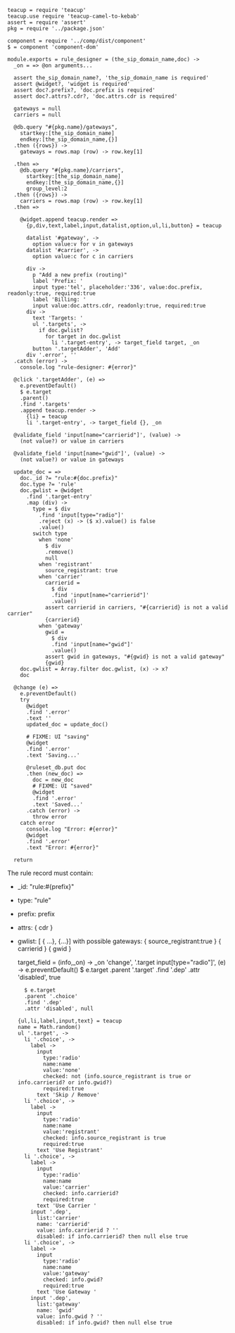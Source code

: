     teacup = require 'teacup'
    teacup.use require 'teacup-camel-to-kebab'
    assert = require 'assert'
    pkg = require '../package.json'

    component = require '../comp/dist/component'
    $ = component 'component-dom'

    module.exports = rule_designer = (the_sip_domain_name,doc) ->
      _on = => @on arguments...

      assert the_sip_domain_name?, 'the_sip_domain_name is required'
      assert @widget?, 'widget is required'
      assert doc?.prefix?, 'doc.prefix is required'
      assert doc?.attrs?.cdr?, 'doc.attrs.cdr is required'

      gateways = null
      carriers = null

      @db.query "#{pkg.name}/gateways",
        startkey:[the_sip_domain_name]
        endkey:[the_sip_domain_name,{}]
      .then ({rows}) ->
        gateways = rows.map (row) -> row.key[1]

      .then =>
        @db.query "#{pkg.name}/carriers",
          startkey:[the_sip_domain_name]
          endkey:[the_sip_domain_name,{}]
          group_level:2
      .then ({rows}) ->
        carriers = rows.map (row) -> row.key[1]
      .then =>

        @widget.append teacup.render =>
          {p,div,text,label,input,datalist,option,ul,li,button} = teacup

          datalist '#gateway', ->
            option value:v for v in gateways
          datalist '#carrier', ->
            option value:c for c in carriers

          div ->
            p "Add a new prefix (routing)"
            label 'Prefix: '
            input type:'tel', placeholder:'336', value:doc.prefix, readonly:true, required:true
            label 'Billing: '
            input value:doc.attrs.cdr, readonly:true, required:true
          div ->
            text 'Targets: '
            ul '.targets', ->
              if doc.gwlist?
                for target in doc.gwlist
                  li '.target-entry', -> target_field target, _on
            button '.targetAdder', 'Add'
          div '.error', ''
      .catch (error) ->
        console.log "rule-designer: #{error}"

      @click '.targetAdder', (e) =>
        e.preventDefault()
        $ e.target
        .parent()
        .find '.targets'
        .append teacup.render ->
          {li} = teacup
          li '.target-entry', -> target_field {}, _on

      @validate_field 'input[name="carrierid"]', (value) ->
        (not value?) or value in carriers

      @validate_field 'input[name="gwid"]', (value) ->
        (not value?) or value in gateways

      update_doc = =>
        doc._id ?= "rule:#{doc.prefix}"
        doc.type ?= 'rule'
        doc.gwlist = @widget
          .find '.target-entry'
          .map (div) ->
            type = $ div
              .find 'input[type="radio"]'
              .reject (x) -> ($ x).value() is false
              .value()
            switch type
              when 'none'
                $ div
                .remove()
                null
              when 'registrant'
                source_registrant: true
              when 'carrier'
                carrierid =
                  $ div
                  .find 'input[name="carrierid"]'
                  .value()
                assert carrierid in carriers, "#{carrierid} is not a valid carrier"
                {carrierid}
              when 'gateway'
                gwid =
                  $ div
                  .find 'input[name="gwid"]'
                  .value()
                assert gwid in gateways, "#{gwid} is not a valid gateway"
                {gwid}
        doc.gwlist = Array.filter doc.gwlist, (x) -> x?
        doc

      @change (e) =>
        e.preventDefault()
        try
          @widget
          .find '.error'
          .text ''
          updated_doc = update_doc()

          # FIXME: UI "saving"
          @widget
          .find '.error'
          .text 'Saving...'

          @ruleset_db.put doc
          .then (new_doc) =>
            doc = new_doc
            # FIXME: UI "saved"
            @widget
            .find '.error'
            .text 'Saved...'
          .catch (error) ->
            throw error
        catch error
          console.log "Error: #{error}"
          @widget
          .find '.error'
          .text "Error: #{error}"

      return

The rule record must contain:
- _id: "rule:#{prefix}"
- type: "rule"
- prefix: prefix
- attrs: { cdr }
- gwlist: [ { ...}, {...}]
with possible gateways:
{ source_registrant:true }
{ carrierid }
{ gwid }

    target_field = (info,_on) ->
      _on 'change', '.target input[type="radio"]', (e) ->
        e.preventDefault()
        $ e.target
        .parent '.target'
        .find '.dep'
        .attr 'disabled', true

        $ e.target
        .parent '.choice'
        .find '.dep'
        .attr 'disabled', null

      {ul,li,label,input,text} = teacup
      name = Math.random()
      ul '.target', ->
        li '.choice', ->
          label ->
            input
              type:'radio'
              name:name
              value:'none'
              checked: not (info.source_registrant is true or info.carrierid? or info.gwid?)
              required:true
            text 'Skip / Remove'
        li '.choice', ->
          label ->
            input
              type:'radio'
              name:name
              value:'registrant'
              checked: info.source_registrant is true
              required:true
            text 'Use Registrant'
        li '.choice', ->
          label ->
            input
              type:'radio'
              name:name
              value:'carrier'
              checked: info.carrierid?
              required:true
            text 'Use Carrier '
          input '.dep',
            list:'carrier'
            name: 'carrierid'
            value: info.carrierid ? ''
            disabled: if info.carrierid? then null else true
        li '.choice', ->
          label ->
            input
              type:'radio'
              name:name
              value:'gateway'
              checked: info.gwid?
              required:true
            text 'Use Gateway '
          input '.dep',
            list:'gateway'
            name: 'gwid'
            value: info.gwid ? ''
            disabled: if info.gwid? then null else true
